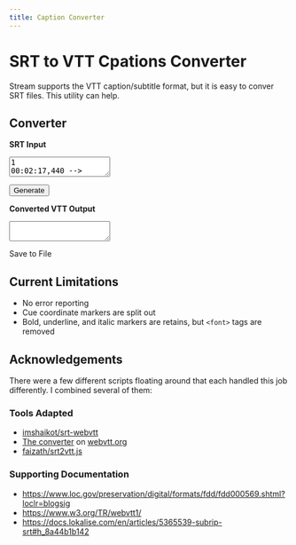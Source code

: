 ```yaml
---
title: Caption Converter
---
```


# SRT to VTT Cpations Converter

Stream supports the VTT caption/subtitle format, but it is easy to conver SRT
files. This utility can help.

## Converter

**SRT Input**

<textarea class="input" id="srt-in">
1
00:02:17,440 --> 00:02:20,375
Senator, we're making
our <b>final</b> approach into {u}Coruscant{/u}.

2
00:02:20,476 --> 00:02:22,501
{b}Very good, {i}Lieutenant{/i}{/b}.

3
00:02:24,948 --> 00:02:26,247 X1:201 X2:516 Y1:397 Y2:423
<font color="#fbff1c">Whose side is time on?</font>

4
00:02:36,389 --> 00:02:39,290 X1:203 X2:511 Y1:359 Y2:431
v

5
00:02:41,000 --> 00:02:43,295
[speaks Icelandic]

6
00:02:45,000 --> 00:02:48,295
[man 3] <i>♪The admiral
begins his expedition♪</i>
</textarea>

<button id="generate">Generate</button>

**Converted VTT Output**

<textarea class="output" id="vtt-out"></textarea>

<a id="save" class="hidden">Save to File</a>


<script>
const srtEl = document.getElementById('srt-in');
const vttEl = document.getElementById('vtt-out');
const genBtn = document.getElementById('generate');
const saveLink = document.getElementById('save');

const srtToVtt = async (input) => {
  return await fetch('{{< HUGO_API_HOST >}}/api/convertSRT', {
    method: 'POST',
    body: input,
  })
  .then(response => response.text());
};

genBtn.addEventListener('click', async (event) => {
  event.preventDefault();
  vttEl.value = await srtToVtt(srtEl.value);

  const outFile = new File([vttEl.value], 'subtitles.vtt', { type: 'text/vtt' });
  const fileUrl = window.URL.createObjectURL(outFile);
  saveLink.href = fileUrl;
  saveLink.download = 'subtitles.vtt';
  saveLink.classList.remove('hidden');
});

</script>

## Current Limitations

- No error reporting
- Cue coordinate markers are split out
- Bold, underline, and italic markers are retains, but `<font>` tags are removed

## Acknowledgements

There were a few different scripts floating around that each handled this job
differently. I combined several of them:

### Tools Adapted

- [imshaikot/srt-webvtt](https://github.com/imshaikot/srt-webvtt)
- [The converter](https://github.com/silviapfeiffer/silviapfeiffer.github.io/blob/master/index.html) on [webvtt.org](https://www.webvtt.org/)
- [faizath/srt2vtt.js](https://github.com/faizath/srt2vtt.js/blob/main/srt2vtt.js)

### Supporting Documentation

- https://www.loc.gov/preservation/digital/formats/fdd/fdd000569.shtml?loclr=blogsig
- https://www.w3.org/TR/webvtt1/
- https://docs.lokalise.com/en/articles/5365539-subrip-srt#h_8a44b1b142
